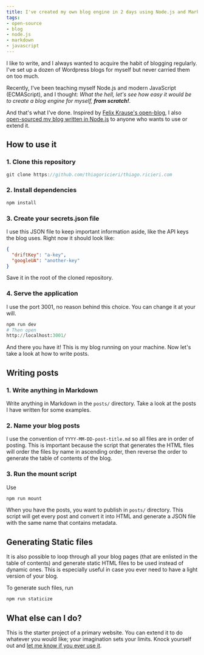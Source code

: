 ```yaml
---
title: I've created my own blog engine in 2 days using Node.js and Markdown, and it is open-sourced!
tags:
- open-source
- blog
- node.js
- markdown
- javascript
---
```

I like to write, and I always wanted to acquire the habit of blogging regularly. I've set up a dozen of Wordpress blogs for myself but never carried them on too much.

Recently, I've been teaching myself Node.js and modern JavaScript (ECMAScript), and I thought: *What the hell, let's see how easy it would be to create a blog engine for myself, **from scratch!***.

And that's what I've done. Inspired by [Felix Krause's open-blog](http://github.com/krauseFx/krausefx.com), I also [open-sourced my blog written in Node.js](https://github.com/thiagoricieri/thiago.ricieri.com) to anyone who wants to use or extend it.

## How to use it
### 1. Clone this repository
```javascript
git clone https://github.com/thiagoricieri/thiago.ricieri.com
```
### 2. Install dependencies
```javascript
npm install
```
### 3. Create your secrets.json file
I use this JSON file to keep important information aside, like the API keys the blog uses. Right now it should look like:
```json
{
  "driftKey": "a-key",
  "googleUA": "another-key"
}
```
Save it in the root of the cloned repository.

### 4. Serve the application
I use the port 3001, no reason behind this choice. You can change it at your will.
```python
npm run dev
# Then open
http://localhost:3001/
```

And there you have it! This is my blog running on your machine. Now let's take a look at how to write posts.

## Writing posts
### 1. Write anything in Markdown
Write anything in Markdown in the `posts/` directory. Take a look at the posts I have written for some examples.

### 2. Name your blog posts
I use the convention of `YYYY-MM-DD-post-title.md` so all files are in order of posting. This is important because the script that generates the HTML files will order the files by name in ascending order, then reverse the order to generate the table of contents of the blog.

### 3. Run the mount script
Use
```javascript
npm run mount
```
When you have the posts, you want to publish in `posts/` directory. This script will get every post and convert it into HTML and generate a JSON file with the same name that contains metadata.

## Generating Static files
It is also possible to loop through all your blog pages (that are enlisted in the table of contents) and generate static HTML files to be used instead of dynamic ones. This is especially useful in case you ever need to have a light version of your blog.

To generate such files, run
```javascript
npm run staticize
```

## What else can I do?
This is the starter project of a primary website. You can extend it to do whatever you would like; your imagination sets your limits. Knock yourself out and [let me know if you ever use it](https://twitter.com/thiagoricieri).

